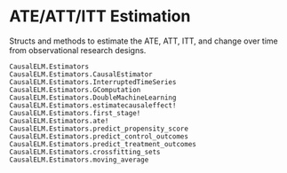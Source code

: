 # ATE/ATT/ITT Estimation
Structs and methods to estimate the ATE, ATT, ITT, and change over time from observational
research designs.

```@docs
CausalELM.Estimators
CausalELM.Estimators.CausalEstimator
CausalELM.Estimators.InterruptedTimeSeries
CausalELM.Estimators.GComputation
CausalELM.Estimators.DoubleMachineLearning
CausalELM.Estimators.estimatecausaleffect!
CausalELM.Estimators.first_stage!
CausalELM.Estimators.ate!
CausalELM.Estimators.predict_propensity_score
CausalELM.Estimators.predict_control_outcomes
CausalELM.Estimators.predict_treatment_outcomes
CausalELM.Estimators.crossfitting_sets
CausalELM.Estimators.moving_average
```